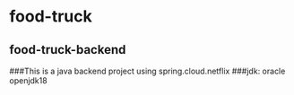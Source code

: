 # food-truck

## food-truck-backend
###This is a java backend project using spring.cloud.netflix
###jdk: oracle openjdk18
